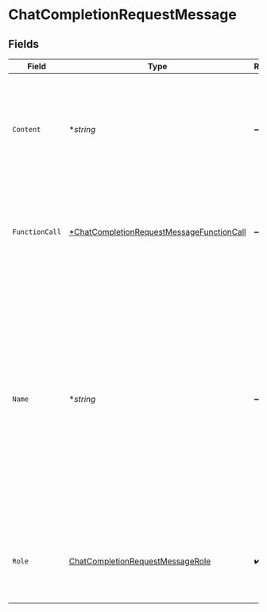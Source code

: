 # ChatCompletionRequestMessage


## Fields

| Field                                                                                                                                                                                                                                               | Type                                                                                                                                                                                                                                                | Required                                                                                                                                                                                                                                            | Description                                                                                                                                                                                                                                         |
| --------------------------------------------------------------------------------------------------------------------------------------------------------------------------------------------------------------------------------------------------- | --------------------------------------------------------------------------------------------------------------------------------------------------------------------------------------------------------------------------------------------------- | --------------------------------------------------------------------------------------------------------------------------------------------------------------------------------------------------------------------------------------------------- | --------------------------------------------------------------------------------------------------------------------------------------------------------------------------------------------------------------------------------------------------- |
| `Content`                                                                                                                                                                                                                                           | **string*                                                                                                                                                                                                                                           | :heavy_minus_sign:                                                                                                                                                                                                                                  | The contents of the message. `content` is required for all messages except assistant messages with function calls.                                                                                                                                  |
| `FunctionCall`                                                                                                                                                                                                                                      | [*ChatCompletionRequestMessageFunctionCall](../../models/shared/chatcompletionrequestmessagefunctioncall.md)                                                                                                                                        | :heavy_minus_sign:                                                                                                                                                                                                                                  | The name and arguments of a function that should be called, as generated by the model.                                                                                                                                                              |
| `Name`                                                                                                                                                                                                                                              | **string*                                                                                                                                                                                                                                           | :heavy_minus_sign:                                                                                                                                                                                                                                  | The name of the author of this message. `name` is required if role is `function`, and it should be the name of the function whose response is in the `content`. May contain a-z, A-Z, 0-9, and underscores, with a maximum length of 64 characters. |
| `Role`                                                                                                                                                                                                                                              | [ChatCompletionRequestMessageRole](../../models/shared/chatcompletionrequestmessagerole.md)                                                                                                                                                         | :heavy_check_mark:                                                                                                                                                                                                                                  | The role of the messages author. One of `system`, `user`, `assistant`, or `function`.                                                                                                                                                               |